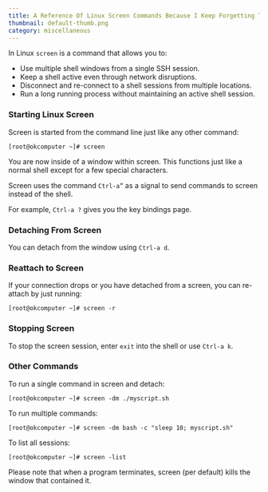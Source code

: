 ```yaml
---
title: A Reference Of Linux Screen Commands Because I Keep Forgetting Them
thumbnail: default-thumb.png
category: miscellaneous
---
```


In Linux `screen` is a command that allows you to:

* Use multiple shell windows from a single SSH session.
* Keep a shell active even through network disruptions.
* Disconnect and re-connect to a shell sessions from multiple locations.
* Run a long running process without maintaining an active shell session.

### Starting Linux Screen

Screen is started from the command line just like any other command:

```
[root@okcomputer ~]# screen
```

You are now inside of a window within screen. This functions just like a
normal shell except for a few special characters.

Screen uses the command `Ctrl-a”` as a signal to send commands to screen
instead of the shell.

For example, `Ctrl-a ?` gives you the key bindings page.

### Detaching From Screen

You can detach from the window using `Ctrl-a d`.

### Reattach to Screen

If your connection drops or you have detached from a screen, you can re-attach
by just running:

```
[root@okcomputer ~]# screen -r
```

### Stopping Screen

To stop the screen session, enter `exit` into the shell or use `Ctrl-a k`.

### Other Commands

To run a single command in screen and detach:

```
[root@okcomputer ~]# screen -dm ./myscript.sh
```

To run multiple commands:

```
[root@okcomputer ~]# screen -dm bash -c "sleep 10; myscript.sh"
```

To list all sessions:

```
[root@okcomputer ~]# screen -list
```

Please note that when a program terminates, screen (per default) kills the
window that contained it.
